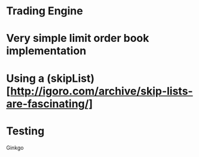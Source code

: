 # Trading Engine #

# Very simple limit order book implementation

# Using a (skipList)[http://igoro.com/archive/skip-lists-are-fascinating/]

# Testing #

Ginkgo
